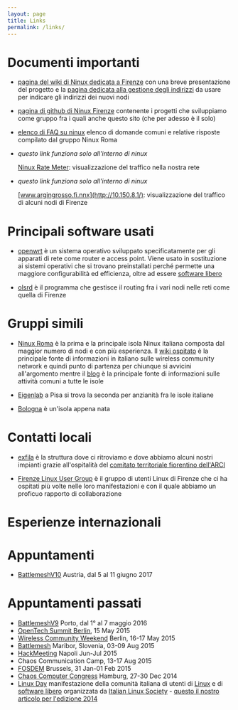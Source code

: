 ```yaml
---
layout: page
title: Links
permalink: /links/
---
```


# Documenti importanti

- [pagina del wiki di Ninux dedicata a Firenze](http://wiki.ninux.org/Firenze/)
  con una breve presentazione del progetto e la
  [pagina dedicata alla gestione degli indirizzi](http://wiki.ninux.org/Firenze/GestioneIndirizzi)
  da usare per indicare gli indirizzi dei nuovi nodi

- [pagina di github di Ninux Firenze](https://github.com/ninux-fi/)
  contenente i progetti che sviluppiamo come gruppo fra i quali anche
  questo sito (che per adesso è il solo)

- [elenco di FAQ su ninux](http://wiki.ninux.org/FAQ) elenco di
  domande comuni e relative risposte compilato dal gruppo Ninux Roma

- *questo link funziona solo all'interno di ninux*

  [Ninux Rate Meter](http://10.150.28.11): visualizzazione del traffico
  nella nostra rete

- *questo link funziona solo all'interno di ninux*

  [www.argingrosso.fi.nnx](http://10.150.8.1/): visualizzazione del
  traffico di alcuni nodi di Firenze
  
# Principali software usati

- [openwrt](http://wiki.openwrt.org) è un sistema operativo sviluppato
  specificatamente per gli apparati di rete come router e access
  point. Viene usato in sostituzione ai sistemi operativi che si
  trovano preinstallati perché permette una maggiore configurabilità
  ed efficienza, oltre ad essere
  [software libero](https://www.gnu.org/philosophy/free-sw.it.html)

- [olsrd](http://olsr.org) è il programma che gestisce il routing fra i
  vari nodi nelle reti come quella di Firenze

# Gruppi simili

- [Ninux Roma](http://www.ninux.org) è la prima e la principale isola
  Ninux italiana composta dal maggior numero di nodi e con più
  esperienza. Il [wiki ospitato](http://wiki.ninux.org) è la
  principale fonte di informazioni in italiano sulle wireless
  community network e quindi punto di partenza per chiunque si
  avvicini all'argomento mentre il [blog](http://blog.ninux.org) è la
  principale fonte di informazioni sulle attività comuni a tutte le
  isole

- [Eigenlab](http://www.eigenlab.org) a Pisa si trova la seconda per
  anzianità fra le isole italiane

- [Bologna](https://wiki.bologna.ninux.org/) è un'isola appena nata

# Contatti locali

- [exfila](http://www.exfila.it) è la struttura dove ci ritroviamo e
  dove abbiamo alcuni nostri impianti grazie all'ospitalità del
  [comitato territoriale fiorentino dell'ARCI](http://www.arcifirenze.it/)

- [Firenze Linux User Group](http://firenze.linux.it) è il  gruppo di
  utenti Linux di Firenze che ci ha ospitati più volte nelle loro
  manifestazioni e con il quale abbiamo un proficuo rapporto di
  collaborazione
  
# Esperienze internazionali

# Appuntamenti

- [BattlemeshV10](http://battlemesh.org/BattleMeshV10) Austria, dal 5 al 11 giugno 2017

# Appuntamenti passati
- [BattlemeshV9](http://battlemesh.org/BattleMeshV9) Porto, dal 1° al 7 maggio 2016
- [OpenTech Summit Berlin](http://opentechsummit.net/), 15 May 2015
- [Wireless Community Weekend](http://wiki.freifunk.net/Wireless_Community_Weekend_2015) Berlin, 16-17 May 2015
- [Battlemesh](http://battlemesh.org/) Maribor, Slovenia, 03-09 Aug 2015
- [HackMeeting](http://www.hackmeeting.org) Napoli Jun-Jul 2015
- Chaos Communication Camp, 13-17 Aug 2015
- [FOSDEM](https://fosdem.org/2015/) Brussels, 31 Jan-01 Feb 2015
- [Chaos Computer Congress](https://events.ccc.de/congress/2014/wiki/Main_Page) Hamburg, 27-30 Dec 2014
- [Linux Day](http://www.linuxday.it) manifestazione della comunità
  italiana di utenti di [Linux](http://www.linux.com) e di
  [software libero](http://www.fsf.org) organizzata da
  [Italian Linux Society](http://www.ils.org) -
  [questo il nostro articolo per l'edizione 2014](http://firenze.ninux.org/eventi/2014/10/18/LinuxDay2014/)

